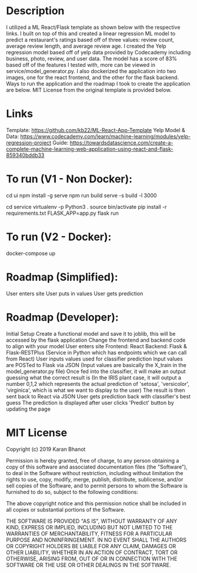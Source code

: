 # Description
I utilized a ML React/Flask template as shown below with the respective links. I built on top of this and created a linear regression ML model to predict a restaurant's ratings based off of three values: review count, average review length, and average review age. I created the Yelp regression model based off of yelp data provided by Codecademy including business, photo, review, and user data. The model has a score of 83% based off of the features I tested with, more can be viewed in service/model_generator.py. I also dockerized the application into two images, one for the react frontend, and the other for the flask backend. Ways to run the application and the roadmap I took to create the application are below. MIT License from the original template is provided below.

# Links
Template: https://github.com/kb22/ML-React-App-Template
Yelp Model & Data: https://www.codecademy.com/learn/machine-learning/modules/yelp-regression-project
Guide: https://towardsdatascience.com/create-a-complete-machine-learning-web-application-using-react-and-flask-859340bddb33


# To run (V1 - Non Docker):
cd ui
npm install -g serve
npm run build
serve -s build -l 3000

cd service
virtualenv -p Python3 .
source bin/activate
pip install -r requirements.txt
FLASK_APP=app.py flask run

# To run (V2 - Docker):
docker-compose up


# Roadmap (Simplified):
User enters site
User puts in values
User gets prediction


# Roadmap (Developer):
Initial Setup
    Create a functional model and save it to joblib, this will be accessed by the flask application
    Change the frontend and backend code to align with your model
User enters site
    Frontend: React
    Backend: Flask & Flask-RESTPlus (Service in Python which has endpoints which we can call from React)
User inputs values used for classifier prediction
    Input values are POSTed to Flask via JSON 
        (Input values are basically the X_train in the model_generator.py file)
    Once fed into the classifier, it will make an output guessing what the correct result is
        (In the IRIS plant case, it will output a number 0,1,2 which represents the actual prediction of 'setosa', 'versicolor', 'virginica', which is what we want to display to the user)
    The result is then sent back to React via JSON
User gets prediction back with classifier's best guess 
    The prediction is displayed after user clicks 'Predict' button by updating the page



# MIT License

Copyright (c) 2019 Karan Bhanot

Permission is hereby granted, free of charge, to any person obtaining a copy
of this software and associated documentation files (the "Software"), to deal
in the Software without restriction, including without limitation the rights
to use, copy, modify, merge, publish, distribute, sublicense, and/or sell
copies of the Software, and to permit persons to whom the Software is
furnished to do so, subject to the following conditions:

The above copyright notice and this permission notice shall be included in all
copies or substantial portions of the Software.

THE SOFTWARE IS PROVIDED "AS IS", WITHOUT WARRANTY OF ANY KIND, EXPRESS OR
IMPLIED, INCLUDING BUT NOT LIMITED TO THE WARRANTIES OF MERCHANTABILITY,
FITNESS FOR A PARTICULAR PURPOSE AND NONINFRINGEMENT. IN NO EVENT SHALL THE
AUTHORS OR COPYRIGHT HOLDERS BE LIABLE FOR ANY CLAIM, DAMAGES OR OTHER
LIABILITY, WHETHER IN AN ACTION OF CONTRACT, TORT OR OTHERWISE, ARISING FROM,
OUT OF OR IN CONNECTION WITH THE SOFTWARE OR THE USE OR OTHER DEALINGS IN THE
SOFTWARE.
